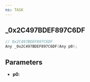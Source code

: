 ```yaml
---
ns: TASK
---
```

## _0x2C497BDEF897C6DF

```c
// 0x2C497BDEF897C6DF
Any _0x2C497BDEF897C6DF(Any p0);
```

## Parameters
* **p0**:
